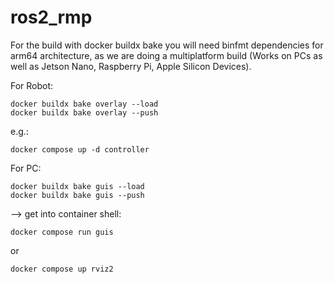 # ros2_rmp

For the build with docker buildx bake you will need binfmt dependencies for arm64 architecture, as we are doing a multiplatform build (Works on PCs as well as Jetson Nano, Raspberry Pi, Apple Silicon Devices).

For Robot:
```
docker buildx bake overlay --load
docker buildx bake overlay --push
```
e.g.:
```
docker compose up -d controller
```
For PC:
```
docker buildx bake guis --load
docker buildx bake guis --push
```
--> get into container shell:
```
docker compose run guis
```
or
```
docker compose up rviz2
```
